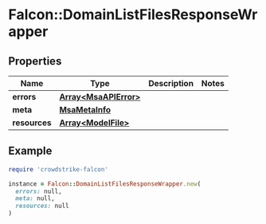 # Falcon::DomainListFilesResponseWrapper

## Properties

| Name | Type | Description | Notes |
| ---- | ---- | ----------- | ----- |
| **errors** | [**Array&lt;MsaAPIError&gt;**](MsaAPIError.md) |  |  |
| **meta** | [**MsaMetaInfo**](MsaMetaInfo.md) |  |  |
| **resources** | [**Array&lt;ModelFile&gt;**](ModelFile.md) |  |  |

## Example

```ruby
require 'crowdstrike-falcon'

instance = Falcon::DomainListFilesResponseWrapper.new(
  errors: null,
  meta: null,
  resources: null
)
```

